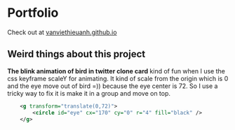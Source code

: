 # Portfolio

Check out at [vanviethieuanh.github.io](https://vanviethieuanh.github.io/)

## Weird things about this project

**The blink animation of bird in twitter clone card** kind of fun when I use the css keyframe scaleY for animating. It kind of scale from the origin which is 0 and the eye move out of bird =)) because the eye center is 72. So I use a tricky way to fix it is make it in a group and move on top.

```svg
    <g transform="translate(0,72)">
        <circle id="eye" cx="170" cy="0" r="4" fill="black" />
    </g>
```

